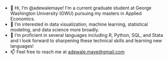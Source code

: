 - 👋 Hi, I’m @adewalemaye! I'm a current graduate student at George Washington University (GWU) pursuing my masters in Applied Economics.
- 👀 I’m interested in data visualization, machine learning, statistical modeling, and data science more broadly. 
- 🌱 I’m proficient in several languages including R, Python, SQL, and Stata and I look forward to sharpening these technical skills and learning new languages!
- 📫 Feel free to reach me at adewale.maye@gmail.com

<!---
adewalemaye/adewalemaye is a ✨ special ✨ repository because its `README.md` (this file) appears on your GitHub profile.
You can click the Preview link to take a look at your changes.
--->
